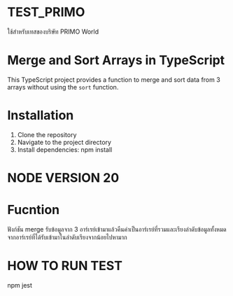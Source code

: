 # TEST_PRIMO
ใช้สำหรับเทสของบริษัท PRIMO World

# Merge and Sort Arrays in TypeScript

This TypeScript project provides a function to merge and sort data from 3 arrays without using the `sort` function.

# Installation
1. Clone the repository
2. Navigate to the project directory
3. Install dependencies: npm install

# NODE VERSION 20

# Fucntion
ฟังก์ชัน merge รับข้อมูลจาก 3 อาร์เรย์เข้ามาแล้วคืนค่าเป็นอาร์เรย์ที่รวมและเรียงลำดับข้อมูลทั้งหมดจากอาร์เรย์ที่ได้รับเข้ามาในลำดับเรียงจากน้อยไปหามาก

# HOW TO RUN TEST
npm jest



